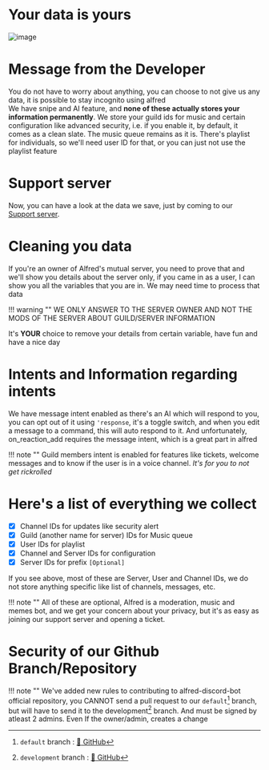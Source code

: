 # Your data is yours 
![image](https://github.com/CyberVarun/AlfredDiscordBot.github.io/blob/main/docs/assets/data-really-yours-correct.png?raw=true)

# Message from the Developer

You do not have to worry about anything, you can choose to not give us any data, it is possible to stay incognito using alfred \
We have snipe and AI feature, and **none of these actually stores your information permanently**. We store your guild ids for music and certain configuration like advanced security, i.e. if you enable it, by default, it comes as a clean slate. The music queue remains as it is. There's playlist for individuals, so we'll need user ID for that, or you can just not use the playlist feature

# Support server
Now, you can have a look at the data we save, just by coming to our [Support server](https://discord.gg/XESZGvjDaT).

# Cleaning you data
If you're an owner of Alfred's mutual server, you need to prove that and we'll show you details about the server only, if you came in as a user, I can show you all the variables that you are in. We may need time to process that data 

!!! warning ""
    WE ONLY ANSWER TO THE SERVER OWNER AND NOT THE MODS OF THE SERVER ABOUT GUILD/SERVER INFORMATION

It's **YOUR** choice to remove your details from certain variable, have fun and have a nice day

# Intents and Information regarding intents

We have message intent enabled as there's an AI which will respond to you, you can opt out of it using `'response`, it's a toggle switch, and when you edit a message to a command, this will auto respond to it. And unfortunately, on_reaction_add requires the message intent, which is a great part in alfred

!!! note ""
    Guild members intent is enabled for features like tickets, welcome messages and to know if the user is in a voice channel. *It's for you to not get rickrolled*

# Here's a list of everything we collect
- [x] Channel IDs for updates like security alert 
- [x] Guild (another name for server) IDs for Music queue 
- [x] User IDs for playlist
- [x] Channel and Server IDs for configuration
- [x] Server IDs for prefix `[Optional]`

If you see above, most of these are Server, User and Channel IDs, we do not store anything specific like list of channels, messages, etc.

!!! note "" 
    All of these are optional, Alfred is a moderation, music and memes bot, and we get your concern about your privacy, but it's as easy as joining our support server and opening a ticket.

# Security of our Github Branch/Repository

!!! note ""
    We've added new rules to contributing to alfred-discord-bot official repository, you CANNOT send a pull request to our `default`[^1] branch, but will have to send it to the development[^2] branch. And must be signed by atleast 2 admins. Even If the owner/admin, creates a change

[^1]: `default` branch : [:link: GitHub](https://github.com/AlfredDiscordBot/alfred-discord-bot/tree/default)
[^2]: `development` branch : [:link: GitHub](https://github.com/AlfredDiscordBot/alfred-discord-bot/tree/development) 

